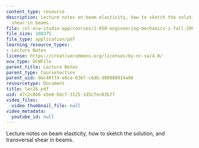 ```yaml
---
content_type: resource
description: Lecture notes on beam elasticity, how to sketch the solution, and transversal
  shear in beams.
file: /ol-ocw-studio-app/courses/1-050-engineering-mechanics-i-fall-2007/47c2c866a5e0bbcf31251d5c7ec03b77_lec26.pdf
file_size: 100375
file_type: application/pdf
learning_resource_types:
- Lecture Notes
license: https://creativecommons.org/licenses/by-nc-sa/4.0/
ocw_type: OCWFile
parent_title: Lecture Notes
parent_type: CourseSection
parent_uid: dec40ff4-e8ca-636f-c6db-d88880914a96
resourcetype: Document
title: lec26.pdf
uid: 47c2c866-a5e0-bbcf-3125-1d5c7ec03b77
video_files:
  video_thumbnail_file: null
video_metadata:
  youtube_id: null
---
```

Lecture notes on beam elasticity, how to sketch the solution, and transversal shear in beams.